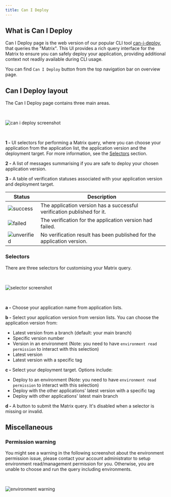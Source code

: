 ```yaml
---
title: Can I Deploy
---
```


## What is Can I Deploy 
Can I Deploy page is the web version of our popular CLI tool [can-i-deploy](https://docs.pact.io/pact_broker/can_i_deploy), that queries the "Matrix". This UI provides a rich query interface for the Matrix to ensure you can safely deploy your application, providing additional context not readily available during CLI usage.

You can find `Can I Deploy` button from the top navigation bar on overview page.

## Can I Deploy layout

The Can I Deploy page contains three main areas.

&nbsp;

![can i deploy screenshot](/ui/cid.png)

&nbsp;

**1 -**
UI selectors for performing a Matrix query, where you can choose your application from the application list, the application version and the deployment target. For more information, see the [Selectors](#Selectors) section.

**2 -**
A list of messages summarising if you are safe to deploy your chosen application version. 

**3 -**
A table of verification statuses associated with your application version and deployment target.


<div class="status-table">

| Status                            | Description                                                                                   |
| --------------------------------- | --------------------------------------------------------------------------------------------- |
| ![success](/ui/success.png)       | The application version has a successful verification published for it.                                      |
| ![failed](/ui/failed.png)         | The verification for the application version had failed.                                              |
| ![unverified](/ui/unverified.png) | No verification result has been published for the application version.                                       |

</div>

### Selectors

There are three selectors for customising your Matrix query.

&nbsp;

![selector screenshot](/ui/cid-selectors.png)

&nbsp;

**a -**
Choose your application name from application lists.

**b -**
Select your application version from version lists. You can choose the application version from:
- Latest version from a branch (default: your main branch)
- Specific version number
- Version in an environment (Note: you need to have `environment read permission` to interact with this selection)
- Latest version
- Latest version with a specific tag

**c -**
Select your deployment target. Options include:
- Deploy to an environment (Note: you need to have `environment read permission` to interact with this selection)
- Deploy with the other applications' latest version with a specific tag
- Deploy with other applications' latest main branch

**d -**
A button to submit the Matrix query. It's disabled when a selector is missing or invalid.

## Miscellaneous

### Permission warning

You might see a warning in the following screenshot about the environment permission issue, please contact your account administrator to setup environment read/management permission for you. Otherwise, you are unable to choose and run the query including environments.

&nbsp;

![environment warning](/ui/cid-warning.png)
